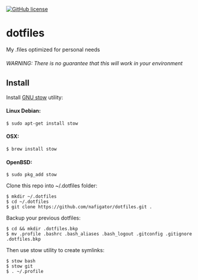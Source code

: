 [![GitHub license][License img]][License src]

# dotfiles

My .files optimized for personal needs
###### WARNING: There is no guarantee that this will work in your environment

## Install

Install [GNU stow] utility:
#### Linux Debian:

    $ sudo apt-get install stow

#### OSX:

    $ brew install stow

#### OpenBSD:

    $ sudo pkg_add stow

Clone this repo into ~/.dotfiles folder:

    $ mkdir ~/.dotfiles
    $ cd ~/.dotfiles
    $ git clone https://github.com/nafigator/dotfiles.git .

Backup your previous dotfiles:

    $ cd && mkdir .dotfiles.bkp
    $ mv .profile .bashrc .bash_aliases .bash_logout .gitconfig .gitignore .dotfiles.bkp

Then use stow utility to create symlinks:

    $ stow bash
    $ stow git
    $ . ~/.profile

  [GNU stow]: https://www.gnu.org/software/stow
  [License img]: https://img.shields.io/badge/license-MIT-brightgreen.svg
  [License src]: https://tldrlegal.com/license/mit-license
